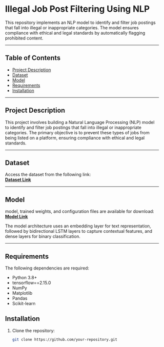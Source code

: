 # Illegal Job Post Filtering Using NLP

This repository implements an NLP model to identify and filter job postings that fall into illegal or inappropriate categories. The model ensures compliance with ethical and legal standards by automatically flagging prohibited content.

---

## Table of Contents

- [Project Description](#project-description)  
- [Dataset](#dataset)  
- [Model](#model)  
- [Requirements](#requirements)    
- [Installation](#Installation) 
---

## Project Description

This project involves building a Natural Language Processing (NLP) model to identify and filter job postings that fall into illegal or inappropriate categories. The primary objective is to prevent these types of jobs from being listed on a platform, ensuring compliance with ethical and legal standards.

---

## Dataset
Access the dataset from the following link:  
**[Dataset Link](https://drive.google.com/drive/folders/1joe-qILoh7lGZ0cYAKrrRAG8Le3aE6pE?usp=sharing)**

---

## Model

model, trained weights, and configuration files are available for download:  
**[Model Link](https://drive.google.com/drive/folders/1QoycjXXtm8qTJSDlgfQhJPTRGHEF6L5G?usp=sharing)**  

The model architecture uses an embedding layer for text representation, followed by bidirectional LSTM layers to capture contextual features, and dense layers for binary classification.

---

## Requirements

The following dependencies are required:  

- Python 3.8+
- tensorflow==2.15.0
- NumPy
- Matplotlib
- Pandas
- Scikit-learn

## Installation
1. Clone the repository:
   ```bash
   git clone https://github.com/your-repository.git
